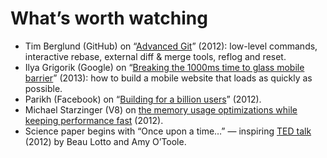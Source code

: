 <!--
tags:
  - worth-watching
  - javascript
  - performance
  - git
description: List of favorite talks and performances.
-->

# What’s worth watching

- Tim Berglund (GitHub) on “[Advanced Git](https://vimeo.com/49444883)” (2012): low-level commands, interactive rebase, external diff & merge tools, reflog and reset.
- Ilya Grigorik (Google) on “[Breaking the 1000ms time to glass mobile barrier](http://www.youtube.com/watch?v=Il4swGfTOSM)” (2013): how to build a mobile website that loads as quickly as possible.
- Parikh (Facebook) on “[Building for a billion users](http://www.youtube.com/watch?v=oodS71YtkGU)” (2012).
- Michael Starzinger (V8) on [the memory usage optimizations while keeping performance fast](http://2012.jsconf.eu/speaker/2012/08/31/the-footprint-of-performance.html) (2012).
- Science paper begins with “Once upon a time…” — inspiring [TED talk](http://www.ted.com/talks/beau_lotto_amy_o_toole_science_is_for_everyone_kids_included.html) (2012) by Beau Lotto and Amy O’Toole.
<!--:.post__content-list-->
